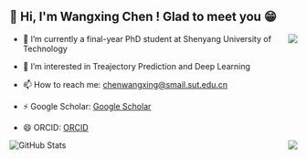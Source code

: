 ## 👋 Hi, I'm Wangxing Chen ! Glad to meet you 😁

<a href="https://github.com/Chenwangxing">
  <img align="right" src="https://github-readme-stats.vercel.app/api?username=Chenwangxing&show_icons=true" />
</a>

- 🔭 I’m currently a final-year PhD student at Shenyang University of Technology

- 🌱 I’m interested in Treajectory Prediction and Deep Learning

- 📫 How to reach me: chenwangxing@smail.sut.edu.cn 

- ⚡ Google Scholar: [Google Scholar](https://scholar.google.com/citations?user=gsqkSeUAAAAJ&hl=zh-CN)

- 😄 ORCID: [ORCID](https://orcid.org/0000-0001-8716-7070)



<!--
**Chenwangxing/Chenwangxing** is a ✨ _special_ ✨ repository because its `README.md` (this file) appears on your GitHub profile.

Here are some ideas to get you started:

- 🔭 I’m currently a final-year doctoral student at Shenyang University of Technology
- 🌱 I’m interested in Treajectory Prediction and Deep Learning
- 👯 I’m looking to collaborate on ...
- 🤔 I’m looking for help with ...
- 💬 Ask me about ...
- 📫 How to reach me: chenwangxing@smail.sut.edu.cn 
- 😄 Pronouns: ...
- ⚡ Fun fact: ...
-->
![GitHub Stats](https://github-readme-stats.vercel.app/api?username=Chenwangxing) 
<a href="https://github.com/Chenwangxing">
  <img align="right" src="https://github-readme-stats.vercel.app/api?username=Chenwangxing&show_icons=true&theme=radical" />
</a>
